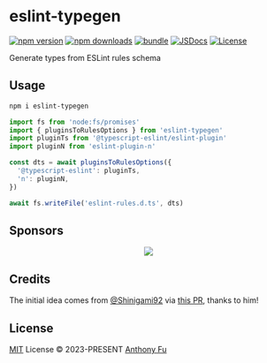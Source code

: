 # eslint-typegen

[![npm version][npm-version-src]][npm-version-href]
[![npm downloads][npm-downloads-src]][npm-downloads-href]
[![bundle][bundle-src]][bundle-href]
[![JSDocs][jsdocs-src]][jsdocs-href]
[![License][license-src]][license-href]

Generate types from ESLint rules schema

## Usage

```bash
npm i eslint-typegen
```

```ts
import fs from 'node:fs/promises'
import { pluginsToRulesOptions } from 'eslint-typegen'
import pluginTs from '@typescript-eslint/eslint-plugin'
import pluginN from 'eslint-plugin-n'

const dts = await pluginsToRulesOptions({
  '@typescript-eslint': pluginTs,
  'n': pluginN,
})

await fs.writeFile('eslint-rules.d.ts', dts)
```

## Sponsors

<p align="center">
  <a href="https://cdn.jsdelivr.net/gh/antfu/static/sponsors.svg">
    <img src='https://cdn.jsdelivr.net/gh/antfu/static/sponsors.svg'/>
  </a>
</p>

## Credits

The initial idea comes from [@Shinigami92](https://github.com/Shinigami92) via [this PR](https://github.com/eslint-stylistic/eslint-stylistic/pull/14), thanks to him!

## License

[MIT](./LICENSE) License © 2023-PRESENT [Anthony Fu](https://github.com/antfu)

<!-- Badges -->

[npm-version-src]: https://img.shields.io/npm/v/eslint-typegen?style=flat&colorA=080f12&colorB=1fa669
[npm-version-href]: https://npmjs.com/package/eslint-typegen
[npm-downloads-src]: https://img.shields.io/npm/dm/eslint-typegen?style=flat&colorA=080f12&colorB=1fa669
[npm-downloads-href]: https://npmjs.com/package/eslint-typegen
[bundle-src]: https://img.shields.io/bundlephobia/minzip/eslint-typegen?style=flat&colorA=080f12&colorB=1fa669&label=minzip
[bundle-href]: https://bundlephobia.com/result?p=eslint-typegen
[license-src]: https://img.shields.io/github/license/antfu/eslint-typegen.svg?style=flat&colorA=080f12&colorB=1fa669
[license-href]: https://github.com/antfu/eslint-typegen/blob/main/LICENSE
[jsdocs-src]: https://img.shields.io/badge/jsdocs-reference-080f12?style=flat&colorA=080f12&colorB=1fa669
[jsdocs-href]: https://www.jsdocs.io/package/eslint-typegen
